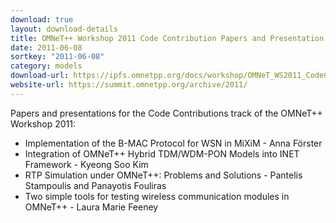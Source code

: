 ```yaml
---
download: true
layout: download-details
title: OMNeT++ Workshop 2011 Code Contribution Papers and Presentation Slides
date: 2011-06-08
sortkey: "2011-06-08"
category: models
download-url: https://ipfs.omnetpp.org/docs/workshop/OMNeT_WS2011_CodeContributions.rar
website-url: https://summit.omnetpp.org/archive/2011/
---
```


Papers and presentations for the Code Contributions track of the OMNeT++ Workshop 2011:
- Implementation of the B-MAC Protocol for WSN in MiXiM - Anna Förster
- Integration of OMNeT++ Hybrid TDM/WDM-PON Models into INET Framework - Kyeong Soo Kim
- RTP Simulation under OMNeT++: Problems and Solutions - Pantelis Stampoulis and Panayotis Fouliras
- Two simple tools for testing wireless communication modules in OMNeT++ - Laura Marie Feeney


